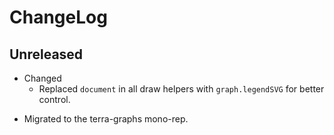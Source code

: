 # ChangeLog

## Unreleased

* Changed
  * Replaced `document` in all draw helpers with `graph.legendSVG` for better control.

-   Migrated to the terra-graphs mono-rep.
